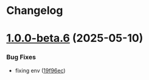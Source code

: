 # Changelog

# [1.0.0-beta.6](https://github.com/thevladbog/cider-code-backend/compare/v1.0.0-beta.5...v1.0.0-beta.6) (2025-05-10)


### Bug Fixes

* fixing env ([19f96ec](https://github.com/thevladbog/cider-code-backend/commit/19f96ec3f6568a1f6a33168a8d42db4ce381762c))
